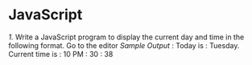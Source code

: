 # JavaScript
*1.* Write a JavaScript program to display the current day and time in the following format. Go to the editor
*Sample Output* : Today is : Tuesday. 
Current time is : 10 PM : 30 : 38
